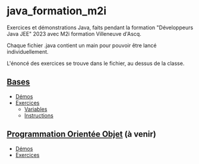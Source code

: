 # java_formation_m2i

Exercices et démonstrations Java, faits pendant la formation "Développeurs Java JEE" 2023 avec M2i formation Villeneuve d'Ascq.

Chaque fichier .java contient un main pour pouvoir être lancé individuellement.

L'énoncé des exercices se trouve dans le fichier, au dessus de la classe.

## [Bases](/java_base/)

- [Démos](/java_base/src/demos/)
- [Exercices](/java_base/src/exos/)
    - [Variables](/java_base/src/exos/Variables/)
    - [Instructions](/java_base/src/exos/Instructions/)

## [Programmation Orientée Objet](/java_poo/) (à venir)

- [Démos](/java_poo/src/demos/)
- [Exercices](/java_poo/src/exos/)